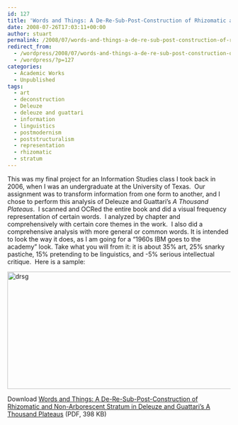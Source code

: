 ```yaml
---
id: 127
title: 'Words and Things: A De-Re-Sub-Post-Construction of Rhizomatic and Non-Arborescent Stratum in Deleuze and Guattari&#8217;s A Thousand Plateaus'
date: 2008-07-26T17:03:11+00:00
author: stuart
permalink: /2008/07/words-and-things-a-de-re-sub-post-construction-of-rhizomatic-and-non-arborescent-stratum-in-deleuze-and-guattaris-a-thousand-plateaus/
redirect_from:
  - /wordpress/2008/07/words-and-things-a-de-re-sub-post-construction-of-rhizomatic-and-non-arborescent-stratum-in-deleuze-and-guattaris-a-thousand-plateaus/
  - /wordpress/?p=127
categories:
  - Academic Works
  - Unpublished
tags:
  - art
  - deconstruction
  - Deleuze
  - deleuze and guattari
  - information
  - linguistics
  - postmodernism
  - poststructuralism
  - representation
  - rhizomatic
  - stratum
---
```

This was my final project for an Information Studies class I took back in 2006, when I was an undergraduate at the University of Texas.  Our assignment was to transform information from one form to another, and I chose to perform this analysis of Deleuze and Guattari&#8217;s _A Thousand Plateaus_.  I scanned and OCRed the entire book and did a visual frequency representation of certain words.  I analyzed by chapter and comprehensively with certain core themes in the work.  I also did a comprehensive analysis with more general or common words. It is intended to look the way it does, as I am going for a &#8220;1960s IBM goes to the academy&#8221; look. Take what you will from it: it is about 35% art, 25% snarky pastiche, 15% pretending to be linguistics, and -5% serious intellectual critique.  Here is a sample:

<a href="http://stuartgeiger.com/wordpress/2008/07/words-and-things-a-de-re-sub-post-construction-of-rhizomatic-and-non-arborescent-stratum-in-deleuze-and-guattaris-a-thousand-plateaus/drsg/" rel="attachment wp-att-577"><img class="alignnone  wp-image-577" alt="drsg" src="http://stuartgeiger.com/wordpress/wp-content/uploads/2008/07/drsg.png" width="810" height="265" srcset="http://stuartgeiger.com/wordpress/wp-content/uploads/2008/07/drsg.png 1012w, http://stuartgeiger.com/wordpress/wp-content/uploads/2008/07/drsg-300x98.png 300w" sizes="(max-width: 810px) 100vw, 810px" /></a>

Download <a title="Words and Things (PDF, 398KB)" href="http://www.stuartgeiger.com/portfolio/words-things.pdf" target="_blank">Words and Things: A De-Re-Sub-Post-Construction of Rhizomatic and Non-Arborescent Stratum in Deleuze and Guattari&#8217;s A Thousand Plateaus</a> (PDF, 398 KB)